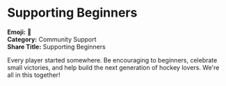 # Supporting Beginners

**Emoji:** 🤝  
**Category:** Community Support  
**Share Title:** Supporting Beginners

Every player started somewhere. Be encouraging to beginners, celebrate small victories, and help build the next generation of hockey lovers. We're all in this together!

